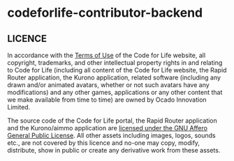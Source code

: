 # codeforlife-contributor-backend

## LICENCE

In accordance with the [Terms of Use](https://www.codeforlife.education/terms#terms)
of the Code for Life website, all copyright, trademarks, and other
intellectual property rights in and relating to Code for Life (including all
content of the Code for Life website, the Rapid Router application, the
Kurono application, related software (including any drawn and/or animated
avatars, whether or not such avatars have any modifications) and any other
games, applications or any other content that we make available from time to
time) are owned by Ocado Innovation Limited.

The source code of the Code for Life portal, the Rapid Router application
and the Kurono/aimmo application are [licensed under the GNU Affero General
Public License](https://github.com/ocadotechnology/codeforlife-workspace/blob/main/LICENSE.md).
All other assets including images, logos, sounds etc., are not covered by
this licence and no-one may copy, modify, distribute, show in public or
create any derivative work from these assets.
